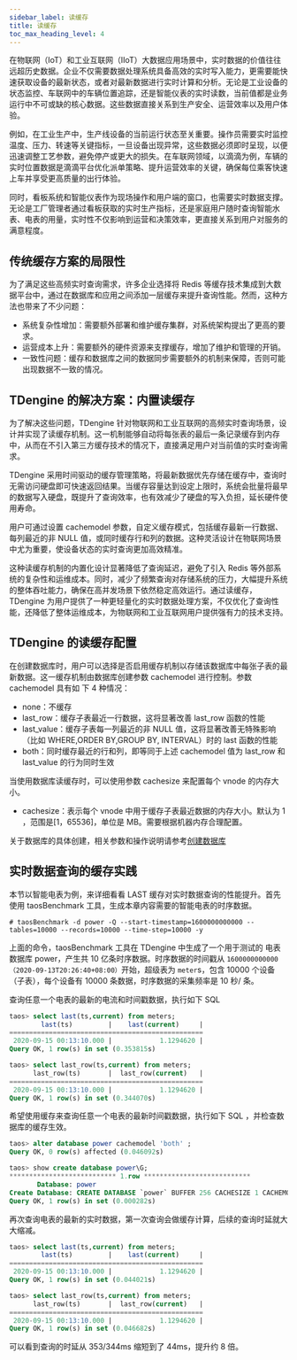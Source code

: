 ```yaml
---
sidebar_label: 读缓存
title: 读缓存
toc_max_heading_level: 4
---
```


在物联网（IoT）和工业互联网（IIoT）大数据应用场景中，实时数据的价值往往远超历史数据。企业不仅需要数据处理系统具备高效的实时写入能力，更需要能快速获取设备的最新状态，或者对最新数据进行实时计算和分析。无论是工业设备的状态监控、车联网中的车辆位置追踪，还是智能仪表的实时读数，当前值都是业务运行中不可或缺的核心数据。这些数据直接关系到生产安全、运营效率以及用户体验。

例如，在工业生产中，生产线设备的当前运行状态至关重要。操作员需要实时监控温度、压力、转速等关键指标，一旦设备出现异常，这些数据必须即时呈现，以便迅速调整工艺参数，避免停产或更大的损失。在车联网领域，以滴滴为例，车辆的实时位置数据是滴滴平台优化派单策略、提升运营效率的关键，确保每位乘客快速上车并享受更高质量的出行体验。

同时，看板系统和智能仪表作为现场操作和用户端的窗口，也需要实时数据支撑。无论是工厂管理者通过看板获取的实时生产指标，还是家庭用户随时查询智能水表、电表的用量，实时性不仅影响到运营和决策效率，更直接关系到用户对服务的满意程度。

## 传统缓存方案的局限性

为了满足这些高频实时查询需求，许多企业选择将 Redis 等缓存技术集成到大数据平台中，通过在数据库和应用之间添加一层缓存来提升查询性能。然而，这种方法也带来了不少问题：
- 系统复杂性增加：需要额外部署和维护缓存集群，对系统架构提出了更高的要求。
- 运营成本上升：需要额外的硬件资源来支撑缓存，增加了维护和管理的开销。
- 一致性问题：缓存和数据库之间的数据同步需要额外的机制来保障，否则可能出现数据不一致的情况。

## TDengine 的解决方案：内置读缓存

为了解决这些问题，TDengine 针对物联网和工业互联网的高频实时查询场景，设计并实现了读缓存机制。这一机制能够自动将每张表的最后一条记录缓存到内存中，从而在不引入第三方缓存技术的情况下，直接满足用户对当前值的实时查询需求。

TDengine 采用时间驱动的缓存管理策略，将最新数据优先存储在缓存中，查询时无需访问硬盘即可快速返回结果。当缓存容量达到设定上限时，系统会批量将最早的数据写入硬盘，既提升了查询效率，也有效减少了硬盘的写入负担，延长硬件使用寿命。

用户可通过设置 cachemodel 参数，自定义缓存模式，包括缓存最新一行数据、每列最近的非 NULL 值，或同时缓存行和列的数据。这种灵活设计在物联网场景中尤为重要，使设备状态的实时查询更加高效精准。

这种读缓存机制的内置化设计显著降低了查询延迟，避免了引入 Redis 等外部系统的复杂性和运维成本。同时，减少了频繁查询对存储系统的压力，大幅提升系统的整体吞吐能力，确保在高并发场景下依然稳定高效运行。通过读缓存，TDengine 为用户提供了一种更轻量化的实时数据处理方案，不仅优化了查询性能，还降低了整体运维成本，为物联网和工业互联网用户提供强有力的技术支持。

## TDengine 的读缓存配置

在创建数据库时，用户可以选择是否启用缓存机制以存储该数据库中每张子表的最新数据。这一缓存机制由数据库创建参数 cachemodel 进行控制。参数 cachemodel 具有如 下 4 种情况：
- none：不缓存
- last_row：缓存子表最近一行数据，这将显著改善 last_row 函数的性能
- last_value：缓存子表每一列最近的非 NULL 值，这将显著改善无特殊影响（比如 WHERE,ORDER BY,GROUP BY, INTERVAL）时的 last 函数的性能
- both：同时缓存最近的行和列，即等同于上述 cachemodel 值为 last_row 和 last_value 的行为同时生效

当使用数据库读缓存时，可以使用参数 cachesize 来配置每个 vnode 的内存大小。
- cachesize：表示每个 vnode 中用于缓存子表最近数据的内存大小。默认为 1 ，范围是[1，65536]，单位是 MB。需要根据机器内存合理配置。

关于数据库的具体创建，相关参数和操作说明请参考[创建数据库](../../reference/taos-sql/database/)

## 实时数据查询的缓存实践

本节以智能电表为例，来详细看看 LAST 缓存对实时数据查询的性能提升。首先使用 taosBenchmark 工具，生成本章内容需要的智能电表的时序数据。

```shell
# taosBenchmark -d power -Q --start-timestamp=1600000000000 --tables=10000 --records=10000 --time-step=10000 -y
```

上面的命令，taosBenchmark 工具在 TDengine 中生成了一个用于测试的 电表数据库 power，产生共 10 亿条时序数据。时序数据的时间戳从 `1600000000000（2020-09-13T20:26:40+08:00）`开始，超级表为 `meter`s，包含 10000  个设备（子表），每个设备有 10000 条数据，时序数据的采集频率是 10 秒/ 条。

查询任意一个电表的最新的电流和时间戳数据，执行如下 SQL

```sql
taos> select last(ts,current) from meters;
        last(ts)         |    last(current)     |
=================================================
 2020-09-15 00:13:10.000 |            1.1294620 |
Query OK, 1 row(s) in set (0.353815s)

taos> select last_row(ts,current) from meters;
      last_row(ts)       |  last_row(current)   |
=================================================
 2020-09-15 00:13:10.000 |            1.1294620 |
Query OK, 1 row(s) in set (0.344070s)
```

希望使用缓存来查询任意一个电表的最新时间戳数据，执行如下 SQL ，并检查数据库的缓存生效。

```sql
taos> alter database power cachemodel 'both' ;
Query OK, 0 row(s) affected (0.046092s)

taos> show create database power\G;
*************************** 1.row ***************************
       Database: power
Create Database: CREATE DATABASE `power` BUFFER 256 CACHESIZE 1 CACHEMODEL 'both' COMP 2 DURATION 14400m WAL_FSYNC_PERIOD 3000 MAXROWS 4096 MINROWS 100 STT_TRIGGER 2 KEEP 5256000m,5256000m,5256000m PAGES 256 PAGESIZE 4 PRECISION 'ms' REPLICA 1 WAL_LEVEL 1 VGROUPS 10 SINGLE_STABLE 0 TABLE_PREFIX 0 TABLE_SUFFIX 0 TSDB_PAGESIZE 4 WAL_RETENTION_PERIOD 3600 WAL_RETENTION_SIZE 0 KEEP_TIME_OFFSET 0
Query OK, 1 row(s) in set (0.000282s)
```

再次查询电表的最新的实时数据，第一次查询会做缓存计算，后续的查询时延就大大缩减。

```sql
taos> select last(ts,current) from meters;
        last(ts)         |    last(current)     |
=================================================
 2020-09-15 00:13:10.000 |            1.1294620 |
Query OK, 1 row(s) in set (0.044021s)

taos> select last_row(ts,current) from meters;
      last_row(ts)       |  last_row(current)   |
=================================================
 2020-09-15 00:13:10.000 |            1.1294620 |
Query OK, 1 row(s) in set (0.046682s)
```

可以看到查询的时延从 353/344ms 缩短到了 44ms，提升约 8 倍。
